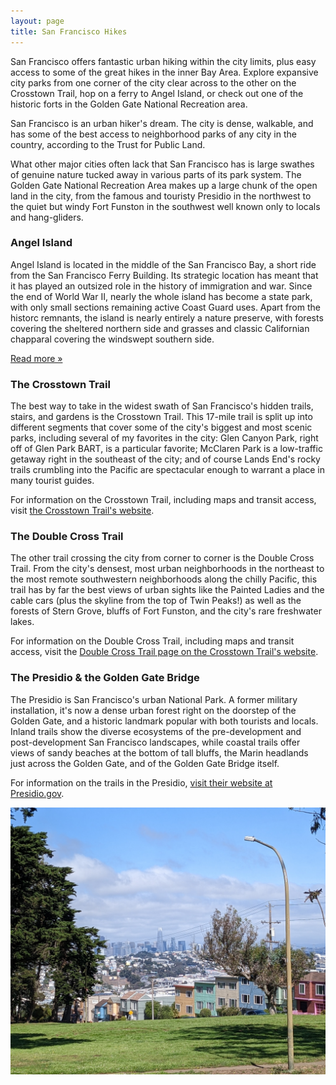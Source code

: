 ```yaml
---
layout: page
title: San Francisco Hikes
---
```


<p class="message">
    San Francisco offers fantastic urban hiking within the city limits, plus easy access to some of the great hikes in the inner Bay Area. Explore expansive city parks from one corner of the city clear across to the other on the Crosstown Trail, hop on a ferry to Angel Island, or check out one of the historic forts in the Golden Gate National Recreation area.
</p>

San Francisco is an urban hiker's dream. The city is dense, walkable, and has some of the best access to neighborhood parks of any city in the country, according to the Trust for Public Land.

What other major cities often lack that San Francisco has is large swathes of genuine nature tucked away in various parts of its park system. The Golden Gate National Recreation Area makes up a large chunk of the open land in the city, from the famous and touristy Presidio in the northwest to the quiet but windy Fort Funston in the southwest well known only to locals and hang-gliders.

### Angel Island

Angel Island is located in the middle of the San Francisco Bay, a short ride from the San Francisco Ferry Building. Its strategic location has meant that it has played an outsized role in the history of immigration and war. Since the end of World War II, nearly the whole island has become a state park, with only small sections remaining active Coast Guard uses. Apart from the historc remnants, the island is nearly entirely a nature preserve, with forests covering the sheltered northern side and grasses and classic Californian chapparal covering the windswept southern side.

<a href="/hikes/angel-island">Read&nbsp;more&nbsp;»</a>

### The Crosstown Trail

The best way to take in the widest swath of San Francisco's hidden trails, stairs, and gardens is the Crosstown Trail. This 17-mile trail is split up into different segments that cover some of the city's biggest and most scenic parks, including several of my favorites in the city: Glen Canyon Park, right off of Glen Park BART, is a particular favorite; McClaren Park is a low-traffic getaway right in the southeast of the city; and of course Lands End's rocky trails crumbling into the Pacific are spectacular enough to warrant a place in many tourist guides.

For information on the Crosstown Trail, including maps and transit access, visit [the Crosstown Trail's website](https://crosstowntrail.org/crosstown-trail/).

### The Double Cross Trail

The other trail crossing the city from corner to corner is the Double Cross Trail. From the city's densest, most urban neighborhoods in the northeast to the most remote southwestern neighborhoods along the chilly Pacific, this trail has by far the best views of urban sights like the Painted Ladies and the cable cars (plus the skyline from the top of Twin Peaks!) as well as the forests of Stern Grove, bluffs of Fort Funston, and the city's rare freshwater lakes.

For information on the Double Cross Trail, including maps and transit access, visit the [Double Cross Trail page on the Crosstown Trail's website](https://crosstowntrail.org/double-cross-trail/).

### The Presidio & the Golden Gate Bridge

The Presidio is San Francisco's urban National Park. A former military installation, it's now a dense urban forest right on the doorstep of the Golden Gate, and a historic landmark popular with both tourists and locals. Inland trails show the diverse ecosystems of the pre-development and post-development San Francisco landscapes, while coastal trails offer views of sandy beaches at the bottom of tall bluffs, the Marin headlands just across the Golden Gate, and of the Golden Gate Bridge itself.

For information on the trails in the Presidio, [visit their website at Presidio.gov](https://presidio.gov/explore/trails).

<img src="/assets/san-francisco.jpg">